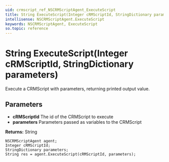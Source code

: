```yaml
---
uid: crmscript_ref_NSCRMScriptAgent_ExecuteScript
title: String ExecuteScript(Integer cRMScriptId, StringDictionary parameters)
intellisense: NSCRMScriptAgent.ExecuteScript
keywords: NSCRMScriptAgent, ExecuteScript
so.topic: reference
---
```


# String ExecuteScript(Integer cRMScriptId, StringDictionary parameters)

Execute a CRMScript with parameters, returning printed output value.

## Parameters

* **cRMScriptId** The id of the CRMScript to execute
* **parameters** Parameters passed as variables to the CRMScript

**Returns:** String

```crmscript
NSCRMScriptAgent agent;
Integer cRMScriptId;
StringDictionary parameters;
String res = agent.ExecuteScript(cRMScriptId, parameters);
```


